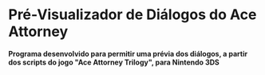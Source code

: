 # Pré-Visualizador de Diálogos do Ace Attorney

**Programa desenvolvido para permitir uma prévia dos diálogos, a partir dos scripts do jogo "Ace Attorney Trilogy", para Nintendo 3DS**
